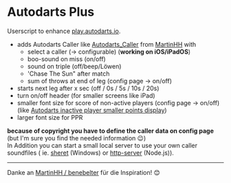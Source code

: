 # Autodarts Plus

Userscript to enhance [play.autodarts.io](https://play.autodarts.io).

- adds Autodarts Caller like [Autodarts_Caller](https://greasyfork.org/de/scripts/487034-autodarts-caller)
  from [MartinHH](https://greasyfork.org/de/users/158094-martinhh)</a> with
    - select a caller (-> configurable) (**working on iOS/iPadOS**)
    - boo-sound on miss (on/off)
    - sound on triple (off/beep/Löwen)
    - 'Chase The Sun" after match
    - sum of throws at end of leg (config page -> on/off)
- starts next leg after x sec (off / 0s / 5s / 10s / 20s)
- turn on/off header (for smaller screens like iPad)
- smaller font size for score of non-active players (config page -> on/off)</br>
  (like [Autodarts inactive player smaller points display](https://greasyfork.org/de/scripts/487524-autodarts-inactive-player-smaller-points-display))
- larger font size for PPR

**because of copyright you have to define the caller data on config page** (but I'm sure you find the needed
information 😉)</br>
In Addition you can start a small local server to use your own caller soundfiles (
ie. [sheret](https://github.com/ethanpil/sheret) (Windows) or [http-server](https://github.com/http-party/http-server) (Node.js)).

---
Danke an <a href="https://greasyfork.org/de/users/158094-martinhh">MartinHH / benebelter</a> für die Inspiration! 😊
